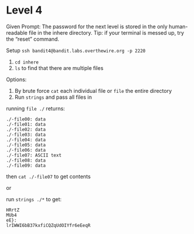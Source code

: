 # Level 4
Given Prompt: The password for the next level is stored in the only human-readable file in the inhere directory. Tip: if your terminal is messed up, try the “reset” command.

Setup
`ssh bandit4@bandit.labs.overthewire.org -p 2220`

1. `cd inhere` 
2. `ls` to find that there are multiple files

Options:
1. By brute force `cat` each individual file or `file` the entire directory
2. Run `strings` and pass all files in

running `file ./` returns:
```
./-file00: data
./-file01: data
./-file02: data
./-file03: data
./-file04: data
./-file05: data
./-file06: data
./-file07: ASCII text
./-file08: data
./-file09: data
```
then `cat ./-file07` to get contents

or

run `strings ./*` to get:
```
HRrtZ
MUb4
eE}:
lrIWWI6bB37kxfiCQZqUdOIYfr6eEeqR
```
